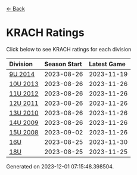 [<- Back](../readme.md)
# KRACH Ratings
Click below to see KRACH ratings for each division

| Division | Season Start | Latest Game |
| :-- | :-- | :-- |
| [9U 2014](9U-2014-ratings.md) | 2023-08-26 | 2023-11-19 |
| [10U 2013](10U-2013-ratings.md) | 2023-08-26 | 2023-11-26 |
| [11U 2012](11U-2012-ratings.md) | 2023-08-26 | 2023-11-26 |
| [12U 2011](12U-2011-ratings.md) | 2023-08-26 | 2023-11-26 |
| [13U 2010](13U-2010-ratings.md) | 2023-08-26 | 2023-11-26 |
| [14U 2009](14U-2009-ratings.md) | 2023-08-26 | 2023-11-26 |
| [15U 2008](15U-2008-ratings.md) | 2023-09-02 | 2023-11-26 |
| [16U](16U-ratings.md) | 2023-08-25 | 2023-11-30 |
| [18U](18U-ratings.md) | 2023-08-25 | 2023-11-25 |

Generated on 2023-12-01 07:15:48.398504.
